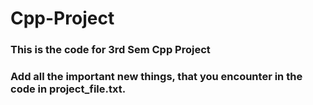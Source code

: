 # Cpp-Project

### This is the code for 3rd Sem Cpp Project 

### Add all the important new things, that you encounter in the code in project_file.txt.   
